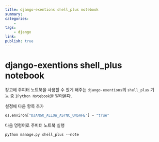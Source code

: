```yaml
---
title: django-exentions shell_plus notebook
summary: 
categories:
    - 
tags:
    - django
link: 
publish: true
---
```


# django-exentions shell_plus notebook

장고에 주피터 노트북을 사용할 수 있게 해주는 `django-exentions`의 `shell_plus` 기능 중 `IPython Notebook`을 알아본다.

설정에 다음 항목 추가

```python
os.environ["DJANGO_ALLOW_ASYNC_UNSAFE"] = "true"
```

다음 명령어로 주피터 노트북 실행

```shell
python manage.py shell_plus --note
```
